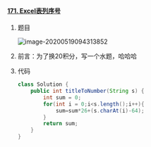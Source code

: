 #### [171. Excel表列序号](https://leetcode-cn.com/problems/excel-sheet-column-number/)

1. 题目

   ![image-20200519094313852](https://i.loli.net/2020/05/19/o3Gt2JjamYieMrE.png)

2. 前言：为了换20积分，写一个水题，哈哈哈

3. 代码

   ```java
   class Solution {
       public int titleToNumber(String s) {
           int sum = 0;
           for(int i = 0;i<s.length();i++){
               sum=sum*26+(s.charAt(i)-64);
           }
           return sum;
       }
   }
   ```

   

